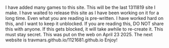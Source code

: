 I have added many games to this site.
This will be the last 1311819 site I make.
I have waited to release this site as I have been working on it for a long time.
Even what you are reading is pre-written.
I have worked hard on this, and I want to keep it unblocked.
If you are reading this, DO NOT share this with anyone.
If this gets blocked, it will take awhile to re-create it.
This must stay secret.
This was put on the web on April 23 2025.
The next website is travmars.github.io/1121681.github.io
Enjoy!
